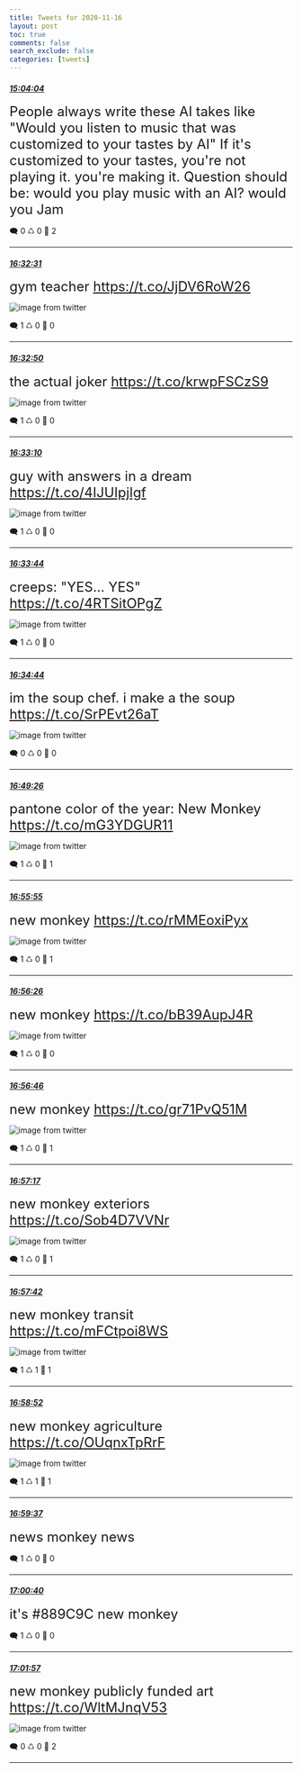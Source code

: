 ```yaml
---
title: Tweets for 2020-11-16
layout: post
toc: true
comments: false
search_exclude: false
categories: [tweets]
---
```



#### <a href = "https://twitter.com/deepfates/status/1328458844310282242">*15:04:04*</a>

<font size="5">People always write these AI takes like "Would you listen to music that was customized to your tastes by AI"  If it's customized to your tastes, you're not playing it. you're making it.  Question should be: would you play music with an AI? would you Jam</font>



🗨️ 0 ♺ 0 🤍  2   

---
    
#### <a href = "https://twitter.com/deepfates/status/1328481104068833280">*16:32:31*</a>

<font size="5">gym teacher  https://t.co/JjDV6RoW26</font>

![image from twitter](/fastpages//images/Em-2hgxWMAIrNyq.png)


🗨️ 1 ♺ 0 🤍  0   

---
    
#### <a href = "https://twitter.com/deepfates/status/1328481182737162240">*16:32:50*</a>

<font size="5">the actual joker  https://t.co/krwpFSCzS9</font>

![image from twitter](/fastpages//images/Em-2mHkXIAIAs5N.png)


🗨️ 1 ♺ 0 🤍  0   

---
    
#### <a href = "https://twitter.com/deepfates/status/1328481264161079296">*16:33:10*</a>

<font size="5">guy with answers in a dream  https://t.co/4IJUIpjIgf</font>

![image from twitter](/fastpages//images/Em-2q3WW8AAAKO1.png)


🗨️ 1 ♺ 0 🤍  0   

---
    
#### <a href = "https://twitter.com/deepfates/status/1328481409657434113">*16:33:44*</a>

<font size="5">creeps: "YES... YES"  https://t.co/4RTSitOPgZ</font>

![image from twitter](/fastpages//images/Em-2zUGXYAAj7_J.jpg)


🗨️ 1 ♺ 0 🤍  0   

---
    
#### <a href = "https://twitter.com/deepfates/status/1328481662037073920">*16:34:44*</a>

<font size="5">im the soup chef. i make a the soup  https://t.co/SrPEvt26aT</font>

![image from twitter](/fastpages//images/Em-3CAhXYAYOF_2.png)


🗨️ 0 ♺ 0 🤍  0   

---
    
#### <a href = "https://twitter.com/deepfates/status/1328485361857802241">*16:49:26*</a>

<font size="5">pantone color of the year: New Monkey  https://t.co/mG3YDGUR11</font>

![image from twitter](/fastpages//images/Em-6ZWGWEAMyrhy.jpg)


🗨️ 1 ♺ 0 🤍  1   

---
    
#### <a href = "https://twitter.com/deepfates/status/1328486990103408643">*16:55:55*</a>

<font size="5">new monkey  https://t.co/rMMEoxiPyx</font>

![image from twitter](/fastpages//images/Em-74JQW8AAOO1f.jpg)


🗨️ 1 ♺ 0 🤍  1   

---
    
#### <a href = "https://twitter.com/deepfates/status/1328487122299473922">*16:56:26*</a>

<font size="5">new monkey  https://t.co/bB39AupJ4R</font>

![image from twitter](/fastpages//images/Em-7_19W8AcENGG.jpg)


🗨️ 1 ♺ 0 🤍  0   

---
    
#### <a href = "https://twitter.com/deepfates/status/1328487203601850371">*16:56:46*</a>

<font size="5">new monkey  https://t.co/gr71PvQ51M</font>

![image from twitter](/fastpages//images/Em-8EjnXEAA_FYb.jpg)


🗨️ 1 ♺ 0 🤍  1   

---
    
#### <a href = "https://twitter.com/deepfates/status/1328487335143596032">*16:57:17*</a>

<font size="5">new monkey exteriors  https://t.co/Sob4D7VVNr</font>

![image from twitter](/fastpages//images/Em-8MOfW8AAxpkc.jpg)


🗨️ 1 ♺ 0 🤍  1   

---
    
#### <a href = "https://twitter.com/deepfates/status/1328487441972535302">*16:57:42*</a>

<font size="5">new monkey transit  https://t.co/mFCtpoi8WS</font>

![image from twitter](/fastpages//images/Em-8SeAXUAMbQ6A.jpg)


🗨️ 1 ♺ 1 🤍  1   

---
    
#### <a href = "https://twitter.com/deepfates/status/1328487734911102978">*16:58:52*</a>

<font size="5">new monkey agriculture  https://t.co/OUqnxTpRrF</font>

![image from twitter](/fastpages//images/Em-8jg0XIAMrUVD.jpg)


🗨️ 1 ♺ 1 🤍  1   

---
    
#### <a href = "https://twitter.com/deepfates/status/1328487921628958721">*16:59:37*</a>

<font size="5">news monkey news</font>



🗨️ 1 ♺ 0 🤍  0   

---
    
#### <a href = "https://twitter.com/deepfates/status/1328488186939576322">*17:00:40*</a>

<font size="5">it's #889C9C new monkey</font>



🗨️ 1 ♺ 0 🤍  0   

---
    
#### <a href = "https://twitter.com/deepfates/status/1328488510194651136">*17:01:57*</a>

<font size="5">new monkey publicly funded art  https://t.co/WltMJnqV53</font>

![image from twitter](/fastpages//images/Em-9Qn-XMAAGkhT.jpg)


🗨️ 0 ♺ 0 🤍  2   

---
    
            
